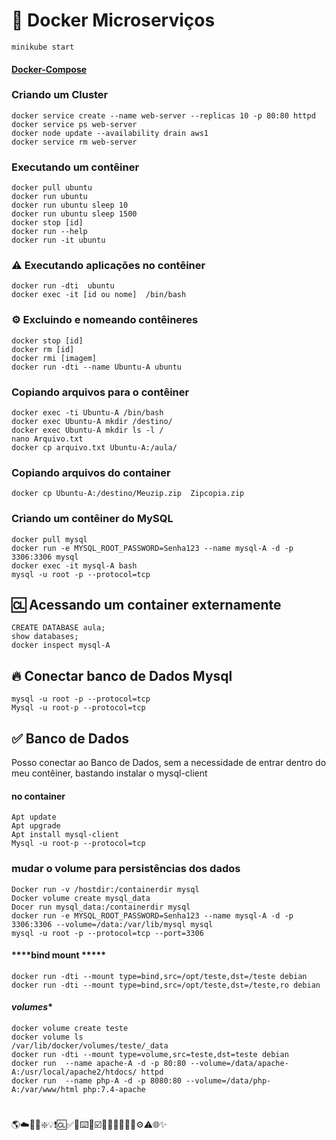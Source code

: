 # 🐳 Docker Microserviços
    minikube start

#### [Docker-Compose](https://github.com/docker/awesome-compose?tab=readme-ov-file)

### Criando um Cluster
    docker service create --name web-server --replicas 10 -p 80:80 httpd
    docker service ps web-server 
    docker node update --availability drain aws1
    docker service rm web-server

### Executando um contêiner
    docker pull ubuntu
    docker run ubuntu
    docker run ubuntu sleep 10
    docker run ubuntu sleep 1500
    docker stop [id]
    docker run --help
    docker run -it ubuntu
### ⚠️ Executando aplicações no contêiner
    docker run -dti  ubuntu 
    docker exec -it [id ou nome]  /bin/bash
### ⚙️ Excluindo e nomeando contêineres
    docker stop [id]
    docker rm [id]
    docker rmi [imagem]
    docker run -dti --name Ubuntu-A ubuntu
### Copiando arquivos para o contêiner
    docker exec -ti Ubuntu-A /bin/bash
    docker exec Ubuntu-A mkdir /destino/
    docker exec Ubuntu-A mkdir ls -l /
    nano Arquivo.txt
    docker cp arquivo.txt Ubuntu-A:/aula/
### Copiando arquivos do container
    docker cp Ubuntu-A:/destino/Meuzip.zip  Zipcopia.zip 
### Criando um contêiner do MySQL
    docker pull mysql 
    docker run -e MYSQL_ROOT_PASSWORD=Senha123 --name mysql-A -d -p 3306:3306 mysql
    docker exec -it mysql-A bash
    mysql -u root -p --protocol=tcp
## 🆑 Acessando um container externamente
    CREATE DATABASE aula;
    show databases;
    docker inspect mysql-A
## 🔥 Conectar banco de Dados Mysql
    mysql -u root -p --protocol=tcp
    Mysql -u root-p --protocol=tcp
## ✅ Banco de Dados
Posso conectar ao Banco de Dados, sem a necessidade de entrar dentro do meu contêiner, bastando instalar o mysql-client
#### no container
    Apt update
    Apt upgrade
    Apt install mysql-client
    Mysql -u root-p --protocol=tcp
### mudar o volume para persistências dos dados
    Docker run -v /hostdir:/containerdir mysql
    Docker volume create mysql_data
    Docer run mysql_data:/containerdir mysql
    docker run -e MYSQL_ROOT_PASSWORD=Senha123 --name mysql-A -d -p 3306:3306 --volume=/data:/var/lib/mysql mysql
    mysql -u root -p --protocol=tcp --port=3306
#### ****bind mount *****
    docker run -dti --mount type=bind,src=/opt/teste,dst=/teste debian
    docker run -dti --mount type=bind,src=/opt/teste,dst=/teste,ro debian
#### ***volumes****
    docker volume create teste
    docker volume ls
    /var/lib/docker/volumes/teste/_data	
    docker run -dti --mount type=volume,src=teste,dst=teste debian
    docker run  --name apache-A -d -p 80:80 --volume=/data/apache-A:/usr/local/apache2/htdocs/ httpd
    docker run  --name php-A -d -p 8080:80 --volume=/data/php-A:/var/www/html php:7.4-apache

#
🌎☁️🧩📌❇️💡❗️🆑✅🔗⌨️🔴☑️🔗🐳🔥🚀🚧🚦⚙️⚠️🌐✨
